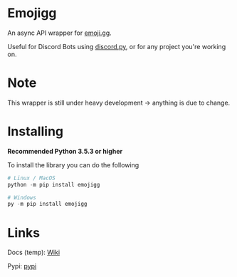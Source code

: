 # Emojigg
An async API wrapper for [emoji.gg](https://emoji.gg/). 

Useful for Discord Bots using [discord.py](https://github.com/Rapptz/discord.py), or for any project you're working on.

# Note
This wrapper is still under heavy development -> anything is due to change.

# Installing
**Recommended Python 3.5.3 or higher**

To install the library you can do the following
```python
# Linux / MacOS
python -m pip install emojigg

# Windows
py -m pip install emojigg
```


# Links
Docs (temp): [Wiki](https://github.com/NextChai/Emojigg/wiki)

Pypi: [pypi](https://pypi.org/project/emojigg/)
